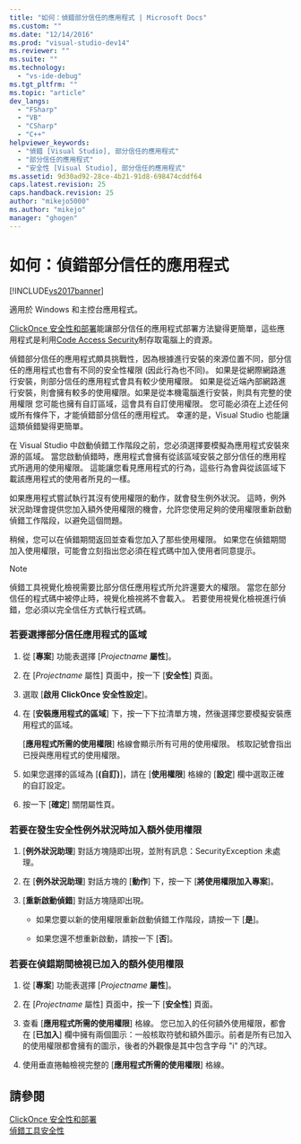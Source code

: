 ```yaml
---
title: "如何：偵錯部分信任的應用程式 | Microsoft Docs"
ms.custom: ""
ms.date: "12/14/2016"
ms.prod: "visual-studio-dev14"
ms.reviewer: ""
ms.suite: ""
ms.technology: 
  - "vs-ide-debug"
ms.tgt_pltfrm: ""
ms.topic: "article"
dev_langs: 
  - "FSharp"
  - "VB"
  - "CSharp"
  - "C++"
helpviewer_keywords: 
  - "偵錯 [Visual Studio], 部分信任的應用程式"
  - "部分信任的應用程式"
  - "安全性 [Visual Studio], 部分信任的應用程式"
ms.assetid: 9d30ad92-28ce-4b21-91d8-698474cddf64
caps.latest.revision: 25
caps.handback.revision: 25
author: "mikejo5000"
ms.author: "mikejo"
manager: "ghogen"
---
```

# 如何：偵錯部分信任的應用程式
[!INCLUDE[vs2017banner](../code-quality/includes/vs2017banner.md)]

適用於 Windows 和主控台應用程式。  
  
 [ClickOnce 安全性和部署](../deployment/clickonce-security-and-deployment.md)能讓部分信任的應用程式部署方法變得更簡單，這些應用程式是利用[Code Access Security](../Topic/Code%20Access%20Security.md)制存取電腦上的資源。  
  
 偵錯部分信任的應用程式頗具挑戰性，因為根據進行安裝的來源位置不同，部分信任的應用程式也會有不同的安全性權限 \(因此行為也不同\)。  如果是從網際網路進行安裝，則部分信任的應用程式會具有較少使用權限。  如果是從近端內部網路進行安裝，則會擁有較多的使用權限。如果是從本機電腦進行安裝，則具有完整的使用權限   您可能也擁有自訂區域，這會具有自訂使用權限。  您可能必須在上述任何或所有條件下，才能偵錯部分信任的應用程式。  幸運的是，Visual Studio 也能讓這類偵錯變得更簡單。  
  
 在 Visual Studio 中啟動偵錯工作階段之前，您必須選擇要模擬為應用程式安裝來源的區域。  當您啟動偵錯時，應用程式會擁有從該區域安裝之部分信任的應用程式所適用的使用權限。  這能讓您看見應用程式的行為，這些行為會與從該區域下載該應用程式的使用者所見的一樣。  
  
 如果應用程式嘗試執行其沒有使用權限的動作，就會發生例外狀況。  這時，例外狀況助理會提供您加入額外使用權限的機會，允許您使用足夠的使用權限重新啟動偵錯工作階段，以避免這個問題。  
  
 稍候，您可以在偵錯期間返回並查看您加入了那些使用權限。  如果您在偵錯期間加入使用權限，可能會立刻指出您必須在程式碼中加入使用者同意提示。  
  
> [!NOTE]
>  偵錯工具視覺化檢視需要比部分信任應用程式所允許還要大的權限。  當您在部分信任的程式碼中被停止時，視覺化檢視將不會載入。  若要使用視覺化檢視進行偵錯，您必須以完全信任方式執行程式碼。  
  
### 若要選擇部分信任應用程式的區域  
  
1.  從 \[**專案**\] 功能表選擇 \[*Projectname* **屬性**\]。  
  
2.  在 \[*Projectname* 屬性\] 頁面中，按一下 \[**安全性**\] 頁面。  
  
3.  選取 \[**啟用 ClickOnce 安全性設定**\]。  
  
4.  在 \[**安裝應用程式的區域**\] 下，按一下下拉清單方塊，然後選擇您要模擬安裝應用程式的區域。  
  
     \[**應用程式所需的使用權限**\] 格線會顯示所有可用的使用權限。  核取記號會指出已授與應用程式的使用權限。  
  
5.  如果您選擇的區域為 \[**\(自訂\)**\]，請在 \[**使用權限**\] 格線的 \[**設定**\] 欄中選取正確的自訂設定。  
  
6.  按一下 \[**確定**\] 關閉屬性頁。  
  
### 若要在發生安全性例外狀況時加入額外使用權限  
  
1.  \[**例外狀況助理**\] 對話方塊隨即出現，並附有訊息：SecurityException 未處理。  
  
2.  在 \[**例外狀況助理**\] 對話方塊的 \[**動作**\] 下，按一下 \[**將使用權限加入專案**\]。  
  
3.  \[**重新啟動偵錯**\] 對話方塊隨即出現。  
  
    -   如果您要以新的使用權限重新啟動偵錯工作階段，請按一下 \[**是**\]。  
  
    -   如果您還不想重新啟動，請按一下 \[**否**\]。  
  
### 若要在偵錯期間檢視已加入的額外使用權限  
  
1.  從 \[**專案**\] 功能表選擇 \[*Projectname* **屬性**\]。  
  
2.  在 \[*Projectname* 屬性\] 頁面中，按一下 \[**安全性**\] 頁面。  
  
3.  查看 \[**應用程式所需的使用權限**\] 格線。  您已加入的任何額外使用權限，都會在 \[**已加入**\] 欄中擁有兩個圖示：一般核取符號和額外圖示。前者是所有已加入的使用權限都會擁有的圖示，後者的外觀像是其中包含字母 "i" 的汽球。  
  
4.  使用垂直捲軸檢視完整的 \[**應用程式所需的使用權限**\] 格線。  
  
## 請參閱  
 [ClickOnce 安全性和部署](../deployment/clickonce-security-and-deployment.md)   
 [偵錯工具安全性](../debugger/debugger-security.md)